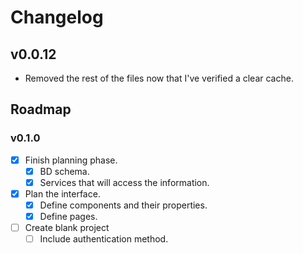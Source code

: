 # Changelog

## v0.0.12

- Removed the rest of the files now that I've verified a clear cache.

## Roadmap

### v0.1.0

- [x] Finish planning phase.
  - [x] BD schema.
  - [x] Services that will access the information.
- [x] Plan the interface.
  - [x] Define components and their properties.
  - [x] Define pages.
- [ ] Create blank project
  - [ ] Include authentication method.
